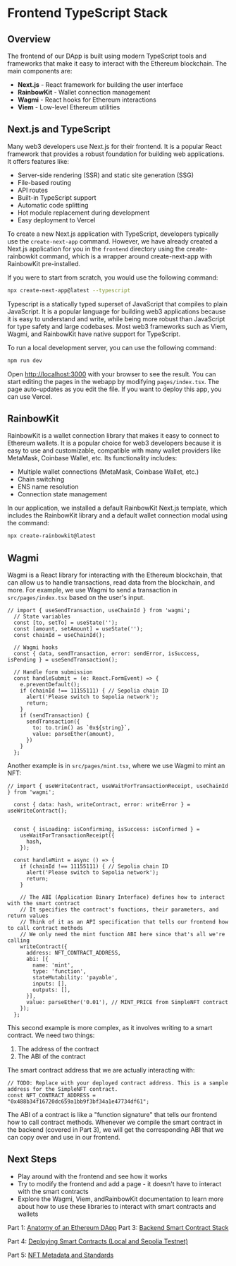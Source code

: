 # Frontend TypeScript Stack

## Overview

The frontend of our DApp is built using modern TypeScript tools and frameworks that make it easy to interact with the Ethereum blockchain. The main components are:

- **Next.js** - React framework for building the user interface
- **RainbowKit** - Wallet connection management
- **Wagmi** - React hooks for Ethereum interactions
- **Viem** - Low-level Ethereum utilities

## Next.js and TypeScript

Many web3 developers use Next.js for their frontend. It is a popular React framework that provides a robust foundation for building web applications. It offers features like:

- Server-side rendering (SSR) and static site generation (SSG)
- File-based routing
- API routes
- Built-in TypeScript support
- Automatic code splitting
- Hot module replacement during development
- Easy deployment to Vercel

To create a new Next.js application with TypeScript, developers typically use the `create-next-app` command. However, we have already created a Next.js application for you in the `frontend` directory using the create-rainbowkit command, which is a wrapper around create-next-app with RainbowKit pre-installed.

If you were to start from scratch, you would use the following command:
```bash
npx create-next-app@latest --typescript
```

Typescript is a statically typed superset of JavaScript that compiles to plain JavaScript. It is a popular language for building web3 applications because it is easy to understand and write, while being more robust than JavaScript for type safety and large codebases. Most web3 frameworks such as Viem, Wagmi, and RainbowKit have native support for TypeScript.

To run a local development server, you can use the following command:
```bash
npm run dev
```

Open [http://localhost:3000](http://localhost:3000) with your browser to see the result. You can start editing the pages in the webapp by modifying `pages/index.tsx`. The page auto-updates as you edit the file. If you want to deploy this app, you can use Vercel.


## RainbowKit

RainbowKit is a wallet connection library that makes it easy to connect to Ethereum wallets. It is a popular choice for web3 developers because it is easy to use and customizable, compatible with many wallet providers like MetaMask, Coinbase Wallet, etc. Its functionality includes:
- Multiple wallet connections (MetaMask, Coinbase Wallet, etc.)
- Chain switching
- ENS name resolution
- Connection state management

In our application, we installed a default RainbowKit Next.js template, which includes the RainbowKit library and a default wallet connection modal using the command:

```bash
npx create-rainbowkit@latest
```

## Wagmi

Wagmi is a React library for interacting with the Ethereum blockchain, that can allow us to handle transactions, read data from the blockchain, and more. For example, we use Wagmi to send a transaction in `src/pages/index.tsx` based on the user's input.

```tsx
// import { useSendTransaction, useChainId } from 'wagmi';
  // State variables
  const [to, setTo] = useState('');
  const [amount, setAmount] = useState('');
  const chainId = useChainId();

  // Wagmi hooks
  const { data, sendTransaction, error: sendError, isSuccess, isPending } = useSendTransaction();

  // Handle form submission
  const handleSubmit = (e: React.FormEvent) => {
    e.preventDefault();
    if (chainId !== 11155111) { // Sepolia chain ID
      alert('Please switch to Sepolia network');
      return;
    }
    if (sendTransaction) {
      sendTransaction({
        to: to.trim() as `0x${string}`,
        value: parseEther(amount),
      })
    }
  };
```

Another example is in `src/pages/mint.tsx`, where we use Wagmi to mint an NFT:

```tsx
// import { useWriteContract, useWaitForTransactionReceipt, useChainId } from 'wagmi';

  const { data: hash, writeContract, error: writeError } = useWriteContract();
  

  const { isLoading: isConfirming, isSuccess: isConfirmed } =
    useWaitForTransactionReceipt({
      hash,
    });

  const handleMint = async () => {
    if (chainId !== 11155111) { // Sepolia chain ID
      alert('Please switch to Sepolia network');
      return;
    }

    // The ABI (Application Binary Interface) defines how to interact with the smart contract
    // It specifies the contract's functions, their parameters, and return values
    // Think of it as an API specification that tells our frontend how to call contract methods
    // We only need the mint function ABI here since that's all we're calling
    writeContract({
      address: NFT_CONTRACT_ADDRESS,
      abi: [{
        name: 'mint',
        type: 'function',
        stateMutability: 'payable',
        inputs: [],
        outputs: [],
      }],
      value: parseEther('0.01'), // MINT_PRICE from SimpleNFT contract
    });
  };
```

This second example is more complex, as it involves writing to a smart contract. We need two things:
1. The address of the contract
2. The ABI of the contract

The smart contract address that we are actually interacting with:
```tsx
// TODO: Replace with your deployed contract address. This is a sample address for the SimpleNFT contract.
const NFT_CONTRACT_ADDRESS = "0x488b34f16720dc659a1bb9f3bf34a1e47734df61";
```

The ABI of a contract is like a "function signature" that tells our frontend how to call contract methods. Whenever we compile the smart contract in the backend (covered in Part 3), we will get the corresponding ABI that we can copy over and use in our frontend.

## Next Steps
- Play around with the frontend and see how it works
- Try to modify the frontend and add a page - it doesn't have to interact with the smart contracts
- Explore the Wagmi, Viem, andRainbowKit documentation to learn more about how to use these libraries to interact with smart contracts and wallets

Part 1: [Anatomy of an Ethereum DApp](docs/1-intro.md)
Part 3: [Backend Smart Contract Stack](docs/3-backend.md)

Part 4: [Deploying Smart Contracts (Local and Sepolia Testnet)](docs/4-deploy.md)

Part 5: [NFT Metadata and Standards](docs/5-nft-metadata.md)
